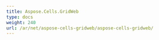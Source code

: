 ```yaml
---
title: Aspose.Cells.GridWeb
type: docs
weight: 240
url: /ar/net/aspose-cells-gridweb/aspose-cells-gridweb/
---
```



